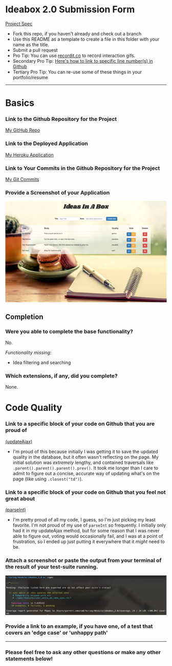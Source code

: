 # Ideabox 2.0 Submission Form
[Project Spec](https://github.com/turingschool/curriculum/blob/master/source/projects/revenge_of_idea_box.markdown)

* Fork this repo, if you haven't already and check out a branch
* Use this README as a template to create a file in this folder with your name as the title.
* Submit a pull request
* Pro Tip: You can use [recordit.co](http://recordit.co/) to record interaction gifs.
* Secondary Pro Tip: [Here's how to link to specific line number(s) in Github](http://stackoverflow.com/questions/23821235/how-to-link-to-specific-line-number-on-github)
* Tertiary Pro Tip: You can re-use some of these things in your portfolio/resume

------

# Basics

### Link to the Github Repository for the Project
[My GitHub Repo](https://github.com/GSmes/ideabox_2.0)

### Link to the Deployed Application
[My Heroku Application](https://ideasinabox.herokuapp.com/)

### Link to Your Commits in the Github Repository for the Project
[My Git Commits](https://github.com/GSmes/ideabox_2.0/commits/master)

### Provide a Screenshot of your Application
![Application Screenshot](images/Application_Screenshot.png)

## Completion

### Were you able to complete the base functionality?
No.

_Functionality missing:_
* Idea filtering and searching

### Which extensions, if any, did you complete?
None.

# Code Quality

### Link to a specific block of your code on Github that you are proud of
[(updateAjax)](https://github.com/GSmes/ideabox_2.0/blob/master/app/assets/javascripts/vote.js#L44)
* I'm proud of this because initially I was getting it to save the updated quality in the database, but it often wasn't reflecting on the page. My initial solution was _extremely_ lengthy, and contained traversals like `.parent().parent().parent().prev()`. It took me longer than I care to admit to figure out a concise, accurate way of updating what's on the page (like using `.closest("td")`).

### Link to a specific block of your code on Github that you feel not great about
[(parseInt)](https://github.com/GSmes/ideabox_2.0/blob/master/app/assets/javascripts/vote.js#L10)
* I'm pretty proud of all my code, I guess, so I'm just picking my least favorite. I'm not proud of my use of `parseInt` so frequently. I initially only had it in my updateAjax method, but for some reason that I was never able to figure out, voting would occasionally fail, and I was at a point of frustration, so I ended up just putting it everywhere that it _might_ need to be.

### Attach a screenshot or paste the output from your terminal of the result of your test-suite running.
![Testing Screenshot](images/Testing_Screenshot.png)

### Provide a link to an example, if you have one, of a test that covers an 'edge case' or 'unhappy path'

-----

### Please feel free to ask any other questions or make any other statements below!
